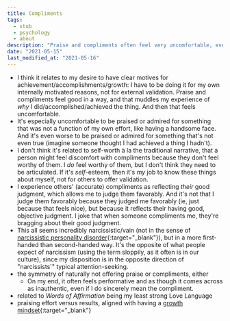 ```yaml
---
title: Compliments
tags:
  - stub
  - psychology
  - about
description: "Praise and compliments often feel very uncomfortable, even though it simultaneously feels good to be acknowledged."
date: "2021-05-15"
last_modified_at: "2021-05-16"
---
```


* I think it relates to my desire to have clear motives for achievement/accomplishments/growth: I have to be doing it for my own internally motivated reasons, not for external validation. Praise and compliments feel good in a way, and that muddles my experience of _why_ I did/accomplished/achieved the thing. And then that feels uncomfortable.
* It's especially uncomfortable to be praised or admired for something that was not a function of my own effort, like having a handsome face. And it's even worse to be praised or admired for something that's not even true (imagine someone thought I had achieved a thing I hadn't).
* I don't think it's related to self-worth à la the traditional narrative, that a person might feel discomfort with compliments because they don't feel worthy of them. I _do_ feel worthy of them, but I don't think they need to be articulated. If it's _self_-esteem, then it's _my_ job to know these things about myself, not for others to offer validation.
* I experience others' (accurate) compliments as reflecting _their_ good judgment, which allows me to judge them favorably. And it's not that I judge them favorably because they judged me favorably (ie, just because that feels nice), but because it reflects their having good, objective judgment. I joke that when someone compliments me, they're bragging about their good judgment.
* This all seems incredibly narcissistic/vain (not in the sense of [narcissistic personality disorder](https://en.wikipedia.org/wiki/Narcissistic_personality_disorder){:target="&lowbar;blank"}), but in a more first-handed than second-handed way. It's the opposite of what people expect of narcissism (using the term sloppily, as it often is in our culture), since my disposition is in the opposite direction of "narcissists'" typical attention-seeking.
* the symmetry of naturally not offering praise or compliments, either
  * On my end, it often feels performative and as though it comes across as inauthentic, even if I do sincerely mean the compliment.
* related to _Words of Affirmation_ being my least strong Love Language
* praising effort versus results, aligned with having a [growth mindset](https://en.wikipedia.org/wiki/Mindset#Fixed_and_growth_mindset){:target="&lowbar;blank"}
